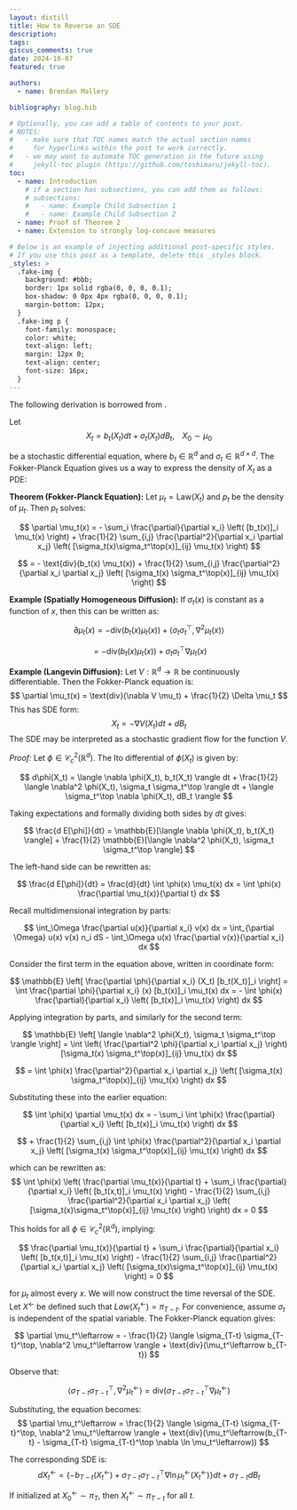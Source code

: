 ```yaml
---
layout: distill
title: How to Reverse an SDE
description:
tags:
giscus_comments: true
date: 2024-10-07
featured: true

authors:
  - name: Brendan Mallery

bibliography: blog.bib

# Optionally, you can add a table of contents to your post.
# NOTES:
#   - make sure that TOC names match the actual section names
#     for hyperlinks within the post to work correctly.
#   - we may want to automate TOC generation in the future using
#     jekyll-toc plugin (https://github.com/toshimaru/jekyll-toc).
toc:
  - name: Introduction
    # if a section has subsections, you can add them as follows:
    # subsections:
    #   - name: Example Child Subsection 1
    #   - name: Example Child Subsection 2
  - name: Proof of Theorem 2
  - name: Extension to strongly log-concave measures

# Below is an example of injecting additional post-specific styles.
# If you use this post as a template, delete this _styles block.
_styles: >
  .fake-img {
    background: #bbb;
    border: 1px solid rgba(0, 0, 0, 0.1);
    box-shadow: 0 0px 4px rgba(0, 0, 0, 0.1);
    margin-bottom: 12px;
  }
  .fake-img p {
    font-family: monospace;
    color: white;
    text-align: left;
    margin: 12px 0;
    text-align: center;
    font-size: 16px;
  }
---
```

The following derivation is borrowed from <d-cite key="sarkka2019applied"></d-cite>.

Let 
 $$ X_t = b_t(X_t)dt + \sigma_t(X_t)dB_t, \; \; \; \; X_0 \sim \mu_0 $$
 
be a stochastic differential equation, where $b_t \in \mathbb{R}^d$ and $\sigma_t \in \mathbb{R}^{d \times d}$. The Fokker-Planck Equation gives us a way to express the density of $X_t$ as a PDE:
  
**Theorem (Fokker-Planck Equation):** Let $\mu_t = \text{Law}(X_t)$ and $p_t$ be the density of $\mu_t$. Then $p_t$ solves: 
   
$$ \partial \mu_t(x) = - \sum_i \frac{\partial}{\partial x_i} \left( [b_t(x)]_i \mu_t(x) \right) + \frac{1}{2} \sum_{i,j} \frac{\partial^2}{\partial x_i \partial x_j} \left( [\sigma_t(x)\sigma_t^\top(x)]_{ij} \mu_t(x) \right) $$
   
$$ = - \text{div}(b_t(x) \mu_t(x)) + \frac{1}{2} \sum_{i,j} \frac{\partial^2}{\partial x_i \partial x_j} \left( [\sigma_t(x) \sigma_t^\top(x)]_{ij} \mu_t(x) \right) $$
  
  
**Example (Spatially Homogeneous Diffusion):** If $\sigma_t(x)$ is constant as a function of $x$, then this can be written as: 
  
$$ \partial \mu_t(x) = - \text{div}(b_t(x) \mu_t(x)) + \langle \sigma_t \sigma_t^\top, \nabla^2 \mu_t(x) \rangle $$

$$ = - \text{div}(b_t(x)\mu_t(x)) + \sigma_t \sigma_t^\top \nabla \mu_t(x) $$
   
**Example (Langevin Diffusion):** Let $V: \mathbb{R}^d \rightarrow \mathbb{R}$ be continuously differentiable. Then the Fokker-Planck equation is: $$ \partial \mu_t(x) = \text{div}(\nabla V \mu_t) + \frac{1}{2} \Delta \mu_t $$ This has SDE form: $$ X_t = -\nabla V(X_t) dt + dB_t $$ The SDE may be interpreted as a stochastic gradient flow for the function $V$. 
  
*Proof:* Let $\phi \in \mathcal{C}_c^2(\mathbb{R}^d)$. The Ito differential of $\phi(X_t)$ is given by: 
  
$$ d\phi(X_t) = \langle \nabla \phi(X_t), b_t(X_t) \rangle dt + \frac{1}{2} \langle \nabla^2 \phi(X_t), \sigma_t \sigma_t^\top \rangle dt + \langle \sigma_t^\top \nabla \phi(X_t), dB_t \rangle $$
  
Taking expectations and formally dividing both sides by $dt$ gives: 
   
$$ \frac{d E[\phi]}{dt} = \mathbb{E}[\langle \nabla \phi(X_t), b_t(X_t) \rangle] + \frac{1}{2} \mathbb{E}[\langle \nabla^2 \phi(X_t), \sigma_t \sigma_t^\top \rangle] $$
   
The left-hand side can be rewritten as: 
  
$$ \frac{d E[\phi]}{dt} = \frac{d}{dt} \int \phi(x) \mu_t(x) dx = \int \phi(x) \frac{\partial \mu_t(x)}{\partial t} dx $$
  
Recall multidimensional integration by parts: 
   
$$ \int_\Omega \frac{\partial u(x)}{\partial x_i} v(x) dx = \int_{\partial \Omega} u(x) v(x) n_i dS - \int_\Omega u(x) \frac{\partial v(x)}{\partial x_i} dx $$
   
Consider the first term in the equation above, written in coordinate form: 
  
$$ \mathbb{E} \left[ \frac{\partial \phi}{\partial x_i} (X_t) [b_t(X_t)]_i \right] = \int \frac{\partial \phi}{\partial x_i} (x) [b_t(x)]_i \mu_t(x) dx = - \int \phi(x) \frac{\partial}{\partial x_i} \left( [b_t(x)]_i \mu_t(x) \right) dx $$
  
Applying integration by parts, and similarly for the second term: 
   
$$ \mathbb{E} \left[ \langle \nabla^2 \phi(X_t), \sigma_t \sigma_t^\top \rangle \right] = \int \left( \frac{\partial^2 \phi}{\partial x_i \partial x_j} \right) [\sigma_t(x) \sigma_t^\top(x)]_{ij} \mu_t(x) dx $$

$$ = \int \phi(x) \frac{\partial^2}{\partial x_i \partial x_j} \left( [\sigma_t(x) \sigma_t^\top(x)]_{ij} \mu_t(x) \right) dx $$

Substituting these into the earlier equation: 

$$ \int \phi(x) \partial \mu_t(x) dx = - \sum_i \int \phi(x) \frac{\partial}{\partial x_i} \left( [b_t(x)]_i \mu_t(x) \right) dx $$


$$ + \frac{1}{2} \sum_{i,j} \int \phi(x) \frac{\partial^2}{\partial x_i \partial x_j} \left( [\sigma_t(x) \sigma_t^\top(x)]_{ij} \mu_t(x) \right) dx $$

which can be rewritten as: 
$$ \int \phi(x) \left( \frac{\partial \mu_t(x)}{\partial t} + \sum_i \frac{\partial}{\partial x_i} \left( [b_t(x,t)]_i \mu_t(x) \right) - \frac{1}{2} \sum_{i,j} \frac{\partial^2}{\partial x_i \partial x_j} \left( [\sigma_t(x)\sigma_t^\top(x)]_{ij} \mu_t(x) \right) \right) dx = 0 $$

This holds for all $\phi \in \mathcal{C}_c^2(\mathbb{R}^d)$, implying: 

$$ \frac{\partial \mu_t(x)}{\partial t} + \sum_i \frac{\partial}{\partial x_i} \left( [b_t(x,t)]_i \mu_t(x) \right) - \frac{1}{2} \sum_{i,j} \frac{\partial^2}{\partial x_i \partial x_j} \left( [\sigma_t(x)\sigma_t^\top(x)]_{ij} \mu_t(x) \right) = 0 $$

for $\mu_t$ almost every $x$. We will now construct the time reversal of the SDE. Let $X^\leftarrow$ be defined such that $Law(X_t^\leftarrow) = \pi_{T-t}$. For convenience, assume $\sigma_t$ is independent of the spatial variable. The Fokker-Planck equation gives: 

$$ \partial \mu_t^\leftarrow = - \frac{1}{2} \langle \sigma_{T-t} \sigma_{T-t}^\top, \nabla^2 \mu_t^\leftarrow \rangle + \text{div}(\mu_t^\leftarrow b_{T-t}) $$

Observe that: 

$$ \langle \sigma_{T-t} \sigma_{T-t}^\top, \nabla^2 \mu_t^\leftarrow \rangle = \text{div}(\sigma_{T-t} \sigma_{T-t}^\top \nabla \mu_t^\leftarrow) $$

Substituting, the equation becomes: 
$$ \partial \mu_t^\leftarrow = \frac{1}{2} \langle \sigma_{T-t} \sigma_{T-t}^\top, \nabla^2 \mu_t^\leftarrow \rangle + \text{div}(\mu_t^\leftarrow(b_{T-t} - \sigma_{T-t} \sigma_{T-t}^\top \nabla \ln \mu_t^\leftarrow)) $$

The corresponding SDE is: 
$$ dX_t^\leftarrow = \left\{ -b_{T-t}(X_t^\leftarrow) + \sigma_{T-t} \sigma_{T-t}^\top \nabla \ln \mu_t^\leftarrow(X_t^\leftarrow) \right\} dt + \sigma_{T-t} dB_t $$

If initialized at $X_0^\leftarrow \sim \pi_T$, then $X_t^\leftarrow \sim \pi_{T-t}$ for all $t$.